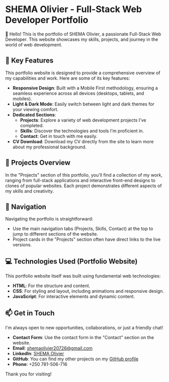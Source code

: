 # SHEMA Olivier - Full-Stack Web Developer Portfolio

👋 Hello! This is the portfolio of SHEMA Olivier, a passionate Full-Stack Web Developer. This website showcases my skills, projects, and journey in the world of web development.

## 🌟 Key Features

This portfolio website is designed to provide a comprehensive overview of my capabilities and work. Here are some of its key features:

-   **Responsive Design**: Built with a Mobile First methodology, ensuring a seamless experience across all devices (desktops, tablets, and mobiles).
-   **Light & Dark Mode**: Easily switch between light and dark themes for your viewing comfort.
-   **Dedicated Sections**:
    -   **Projects**: Explore a variety of web development projects I've completed.
    -   **Skills**: Discover the technologies and tools I'm proficient in.
    -   **Contact**: Get in touch with me easily.
-   **CV Download**: Download my CV directly from the site to learn more about my professional background.

## 🚀 Projects Overview

In the "Projects" section of this portfolio, you'll find a collection of my work, ranging from full-stack applications and interactive front-end designs to clones of popular websites. Each project demonstrates different aspects of my skills and creativity.

## 🧭 Navigation

Navigating the portfolio is straightforward:

-   Use the main navigation tabs (Projects, Skills, Contact) at the top to jump to different sections of the website.
-   Project cards in the "Projects" section often have direct links to the live versions.

## 💻 Technologies Used (Portfolio Website)

This portfolio website itself was built using fundamental web technologies:

-   **HTML**: For the structure and content.
-   **CSS**: For styling and layout, including animations and responsive design.
-   **JavaScript**: For interactive elements and dynamic content.

## 📫 Get in Touch

I'm always open to new opportunities, collaborations, or just a friendly chat!

-   **Contact Form**: Use the contact form in the "Contact" section on the website.
-   **Email**: [shemaolivier20726@gmail.com](mailto:shemaolivier20726@gmail.com)
-   **LinkedIn**: [SHEMA Olivier](https://www.linkedin.com/in/shema-olivier-86613b264)
-   **GitHub**: You can find my other projects on my [GitHub profile](https://github.com/obscode20726)
-   **Phone**: +250 781-506-716

Thank you for visiting!

